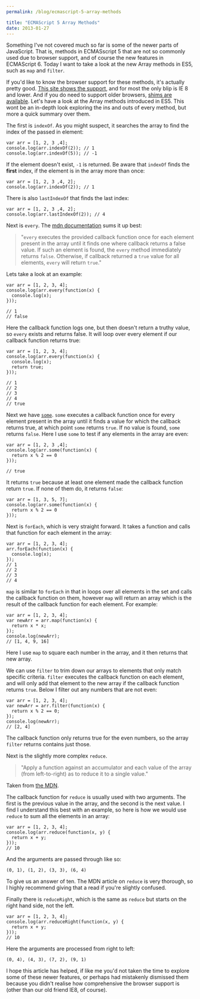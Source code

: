 ```yaml
---
permalink: /blog/ecmascript-5-array-methods

title: "ECMAScript 5 Array Methods"
date: 2013-01-27
---
```


Something I've not covered much so far is some of the newer parts of JavaScript. That is, methods in ECMASscript 5 that are not so commonly used due to browser support, and of course the new features in ECMAScript 6. Today I want to take a look at the new Array methods in ES5, such as `map` and `filter`.

If you'd like to know the browser support for these methods, it's actually pretty good. [This site shows the support](http://kangax.github.com/es5-compat-table/), and for most the only blip is IE 8 and lower. And if you do need to support older browsers, [shims are available](https://github.com/kriskowal/es5-shim). Let's have a look at the Array methods introduced in ES5. This wont be an in-depth look exploring the ins and outs of every method, but more a quick summary over them.

The first is `indexOf`. As you might suspect, it searches the array to find the index of the passed in element:

    var arr = [1, 2, 3 ,4];
    console.log(arr.indexOf(2)); // 1
    console.log(arr.indexOf(5)); // -1

If the element doesn't exist, `-1` is returned. Be aware that `indexOf` finds the **first** index, if the element is in the array more than once:

    var arr = [1, 2, 3 ,4, 2];
    console.log(arr.indexOf(2)); // 1

There is also `lastIndexOf` that finds the last index:

    var arr = [1, 2, 3 ,4, 2];
    console.log(arr.lastIndexOf(2)); // 4

Next is `every`. The [mdn documentation](https://developer.mozilla.org/en-US/docs/JavaScript/Reference/Global_Objects/Array/every) sums it up best:

> "`every` executes the provided callback function once for each element present in the array until it finds one where callback returns a false value. If such an element is found, the `every` method immediately returns `false`. Otherwise, if callback returned a `true` value for all elements, `every` will return `true`."

Lets take a look at an example:

    var arr = [1, 2, 3, 4];
    console.log(arr.every(function(x) {
      console.log(x);
    }));

    // 1
    // false

Here the callback function logs one, but then doesn't return a truthy value, so `every` exists and returns false. It will loop over every element if our callback function returns true:

    var arr = [1, 2, 3, 4];
    console.log(arr.every(function(x) {
      console.log(x);
      return true;
    }));

    // 1
    // 2
    // 3
    // 4
    // true

Next we have [`some`](https://developer.mozilla.org/en-US/docs/JavaScript/Reference/Global_Objects/Array/some). `some` executes a callback function once for every element present in the array until it finds a value for which the callback returns true, at which point `some` returns `true`. If no value is found, `some` returns `false`. Here I use `some` to test if any elements in the array are even:

    var arr = [1, 2, 3 ,4];
    console.log(arr.some(function(x) {
      return x % 2 == 0
    }));

    // true

It returns `true` because at least one element made the callback function return `true`. If none of them do, it returns `false`:

    var arr = [1, 3, 5, 7];
    console.log(arr.some(function(x) {
      return x % 2 == 0
    }));

Next is `forEach`, which is very straight forward. It takes a function and calls that function for each element in the array:

    var arr = [1, 2, 3, 4];
    arr.forEach(function(x) {
      console.log(x);
    });
    // 1
    // 2
    // 3
    // 4

`map` is similar to `forEach` in that in loops over all elements in the set and calls the callback function on them, however `map` will return an array which is the result of the callback function for each element. For example:

    var arr = [1, 2, 3, 4];
    var newArr = arr.map(function(x) {
      return x * x;
    });
    console.log(newArr);
    // [1, 4, 9, 16]

Here I use `map` to square each number in the array, and it then returns that new array.

We can use `filter` to trim down our arrays to elements that only match specific criteria. `filter` executes the callback function on each element, and will only add that element to the new array if the callback function returns `true`. Below I filter out any numbers that are not even:

    var arr = [1, 2, 3, 4];
    var newArr = arr.filter(function(x) {
      return x % 2 == 0;
    });
    console.log(newArr);
    // [2, 4]

The callback function only returns true for the even numbers, so the array `filter` returns contains just those.

Next is the slightly more complex `reduce`.

> "Apply a function against an accumulator and each value of the array (from left-to-right) as to reduce it to a single value."

Taken from [the MDN](https://developer.mozilla.org/en-US/docs/JavaScript/Reference/Global_Objects/Array/Reduce).

The callback function for `reduce` is usually used with two arguments. The first is the previous value in the array, and the second is the next value. I find I understand this best with an example, so here is how we would use `reduce` to sum all the elements in an array:

    var arr = [1, 2, 3, 4];
    console.log(arr.reduce(function(x, y) {
      return x + y;
    }));
    // 10

And the arguments are passed through like so:

    (0, 1), (1, 2), (3, 3), (6, 4)

To give us an answer of ten. The MDN article on `reduce` is very thorough, so I highly recommend giving that a read if you're slightly confused.

Finally there is `reduceRight`, which is the same as `reduce` but starts on the right hand side, not the left.

    var arr = [1, 2, 3, 4];
    console.log(arr.reduceRight(function(x, y) {
      return x + y;
    }));
    // 10

Here the arguments are processed from right to left:

    (0, 4), (4, 3), (7, 2), (9, 1)

I hope this article has helped, if like me you'd not taken the time to explore some of these newer features, or perhaps had mistakenly dismissed them because you didn't realise how comprehensive the browser support is (other than our old friend IE8, of course).
